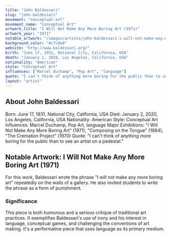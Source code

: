 ```yaml
---
title: "John Baldessari"
slug: "john-baldessari"
movement: "conceptual-art"
movement_name: "Conceptual Art"
artwork_title: "I Will Not Make Any More Boring Art (1971)"
artwork_year: "1971"
notable_artwork: "/images/artists/john-baldessari-i-will-not-make-any-more-boring-art.jpeg"
background_color: "#c7cde8"
website: "http://www.baldessari.org/"
birth: "June 17, 1931, National City, California, USA"
death: "January 2, 2020, Los Angeles, California, USA"
nationality: "American"
style: "Conceptual Art"
influences: ["Marcel Duchamp", "Pop Art", "language"]
quote: "I can't think of anything more boring for the public than to see an artist on a pedestal."
layout: "artist"
---
```


## About John Baldessari

Born: June 17, 1931, National City, California, USA Died: January 2, 2020, Los Angeles, California, USA Nationality: American Style: Conceptual Art Influences: Marcel Duchamp, Pop Art, language Major Exhibitions: "I Will Not Make Any More Boring Art" (1971), "Composing on the Tongue" (1984), "The Cremation Project" (1970) Quote: "I can't think of anything more boring for the public than to see an artist on a pedestal."

## Notable Artwork: I Will Not Make Any More Boring Art (1971)

For this work, Baldessari wrote the phrase "I will not make any more boring art" repeatedly on the walls of a gallery. He also invited students to write the phrase as a form of punishment.

### Significance

This piece is both humorous and a serious critique of traditional art practices. It exemplifies Baldessari's use of irony and his interest in language, conceptual games, and challenging the conventions of art making. It's a performative piece that uses language as its primary medium.
